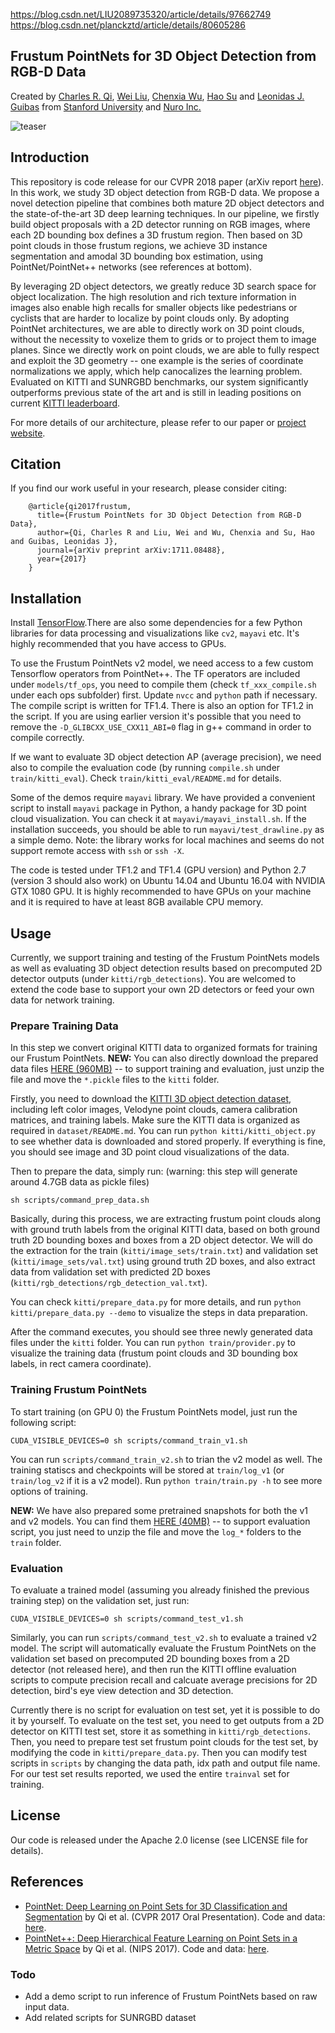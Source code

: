 https://blog.csdn.net/LIU2089735320/article/details/97662749
https://blog.csdn.net/planckztd/article/details/80605286



## Frustum PointNets for 3D Object Detection from RGB-D Data
Created by <a href="http://charlesrqi.com" target="_blank">Charles R. Qi</a>, <a href="http://www.cs.unc.edu/~wliu/" target="_black">Wei Liu</a>, <a href="http://www.cs.cornell.edu/~chenxiawu/" target="_blank">Chenxia Wu</a>, <a href="http://cseweb.ucsd.edu/~haosu/" target="_blank">Hao Su</a> and <a href="http://geometry.stanford.edu/member/guibas/" target="_blank">Leonidas J. Guibas</a> from <a href="http://www.stanford.edu" target="_blank">Stanford University</a> and <a href="http://nuro.ai" target="_blank">Nuro Inc.</a>

![teaser](https://github.com/charlesq34/frustum-pointnets/blob/master/doc/teaser.jpg)

## Introduction
This repository is code release for our CVPR 2018 paper (arXiv report [here](https://arxiv.org/abs/1711.08488)). In this work, we study 3D object detection from RGB-D data. We propose a novel detection pipeline that combines both mature 2D object detectors and the state-of-the-art 3D deep learning techniques. In our pipeline, we firstly build object proposals with a 2D detector running on RGB images, where each 2D bounding box defines a 3D frustum region. Then based on 3D point clouds in those frustum regions, we achieve 3D instance segmentation and amodal 3D bounding box estimation, using PointNet/PointNet++ networks (see references at bottom).

By leveraging 2D object detectors, we greatly reduce 3D search space for object localization. The high resolution and rich texture information in images also enable high recalls for smaller objects like pedestrians or cyclists that are harder to localize by point clouds only. By adopting PointNet architectures, we are able to directly work on 3D point clouds, without the necessity to voxelize them to grids or to project them to image planes. Since we directly work on point clouds, we are able to fully respect and exploit the 3D geometry -- one example is the series of coordinate normalizations we apply, which help canocalizes the learning problem. Evaluated on KITTI and SUNRGBD benchmarks, our system significantly outperforms previous state of the art and is still in leading positions on current <a href="http://www.cvlibs.net/datasets/kitti/eval_object.php?obj_benchmark=3d">KITTI leaderboard</a>.

For more details of our architecture, please refer to our paper or <a href="http://stanford.edu/~rqi/frustum-pointnets" target="_blank">project website</a>.

## Citation
If you find our work useful in your research, please consider citing:

        @article{qi2017frustum,
          title={Frustum PointNets for 3D Object Detection from RGB-D Data},
          author={Qi, Charles R and Liu, Wei and Wu, Chenxia and Su, Hao and Guibas, Leonidas J},
          journal={arXiv preprint arXiv:1711.08488},
          year={2017}
        }

## Installation
Install <a href="https://www.tensorflow.org/install/">TensorFlow</a>.There are also some dependencies for a few Python libraries for data processing and visualizations like `cv2`, `mayavi`  etc. It's highly recommended that you have access to GPUs.

To use the Frustum PointNets v2 model, we need access to a few custom Tensorflow operators from PointNet++. The TF operators are included under `models/tf_ops`, you need to compile them (check `tf_xxx_compile.sh` under each ops subfolder) first. Update `nvcc` and `python` path if necessary. The compile script is written for TF1.4. There is also an option for TF1.2 in the script. If you are using earlier version it's possible that you need to remove the `-D_GLIBCXX_USE_CXX11_ABI=0` flag in g++ command in order to compile correctly.

If we want to evaluate 3D object detection AP (average precision), we need also to compile the evaluation code (by running `compile.sh` under `train/kitti_eval`). Check `train/kitti_eval/README.md` for details.

Some of the demos require `mayavi` library. We have provided a convenient script to install `mayavi` package in Python, a handy package for 3D point cloud visualization. You can check it at `mayavi/mayavi_install.sh`. If the installation succeeds, you should be able to run `mayavi/test_drawline.py` as a simple demo. Note: the library works for local machines and seems do not support remote access with `ssh` or `ssh -X`.

The code is tested under TF1.2 and TF1.4 (GPU version) and Python 2.7 (version 3 should also work) on Ubuntu 14.04 and Ubuntu 16.04 with NVIDIA GTX 1080 GPU. It is highly recommended to have GPUs on your machine and it is required to have at least 8GB available CPU memory.

## Usage

Currently, we support training and testing of the Frustum PointNets models as well as evaluating 3D object detection results based on precomputed 2D detector outputs (under `kitti/rgb_detections`). You are welcomed to extend the code base to support your own 2D detectors or feed your own data for network training.

### Prepare Training Data
In this step we convert original KITTI data to organized formats for training our Frustum PointNets. <b>NEW:</b> You can also directly download the prepared data files <a href="https://shapenet.cs.stanford.edu/media/frustum_data.zip" target="_blank">HERE (960MB)</a> -- to support training and evaluation, just unzip the file and move the `*.pickle` files to the `kitti` folder.

Firstly, you need to download the <a href="http://www.cvlibs.net/datasets/kitti/eval_object.php?obj_benchmark=3d" target="_blank">KITTI 3D object detection dataset</a>, including left color images, Velodyne point clouds, camera calibration matrices, and training labels. Make sure the KITTI data is organized as required in `dataset/README.md`. You can run `python kitti/kitti_object.py` to see whether data is downloaded and stored properly. If everything is fine, you should see image and 3D point cloud visualizations of the data. 

Then to prepare the data, simply run: (warning: this step will generate around 4.7GB data as pickle files)

    sh scripts/command_prep_data.sh

Basically, during this process, we are extracting frustum point clouds along with ground truth labels from the original KITTI data, based on both ground truth 2D bounding boxes and boxes from a 2D object detector. We will do the extraction for the train (`kitti/image_sets/train.txt`) and validation set (`kitti/image_sets/val.txt`) using ground truth 2D boxes, and also extract data from validation set with predicted 2D boxes (`kitti/rgb_detections/rgb_detection_val.txt`).

You can check `kitti/prepare_data.py` for more details, and run `python kitti/prepare_data.py --demo` to visualize the steps in data preparation.

After the command executes, you should see three newly generated data files under the `kitti` folder. You can run `python train/provider.py` to visualize the training data (frustum point clouds and 3D bounding box labels, in rect camera coordinate).

### Training Frustum PointNets

To start training (on GPU 0) the Frustum PointNets model, just run the following script:

    CUDA_VISIBLE_DEVICES=0 sh scripts/command_train_v1.sh

You can run `scripts/command_train_v2.sh` to trian the v2 model as well. The training statiscs and checkpoints will be stored at `train/log_v1` (or `train/log_v2` if it is a v2 model). Run `python train/train.py -h` to see more options of training. 

<b>NEW:</b> We have also prepared some pretrained snapshots for both the v1 and v2 models. You can find them <a href="https://shapenet.cs.stanford.edu/media/frustum_pointnets_snapshots.zip" target="_blank">HERE (40MB)</a> -- to support evaluation script, you just need to unzip the file and move the `log_*` folders to the `train` folder.

### Evaluation
To evaluate a trained model (assuming you already finished the previous training step) on the validation set, just run:

    CUDA_VISIBLE_DEVICES=0 sh scripts/command_test_v1.sh

Similarly, you can run `scripts/command_test_v2.sh` to evaluate a trained v2 model. The script will automatically evaluate the Frustum PointNets on the validation set based on precomputed 2D bounding boxes from a 2D detector (not released here), and then run the KITTI offline evaluation scripts to compute precision recall and calcuate average precisions for 2D detection, bird's eye view detection and 3D detection.

Currently there is no script for evaluation on test set, yet it is possible to do it by yourself. To evaluate on the test set, you need to get outputs from a 2D detector on KITTI test set, store it as something in `kitti/rgb_detections`. Then, you need to prepare test set frustum point clouds for the test set, by modifying the code in `kitti/prepare_data.py`. Then you can modify test scripts in `scripts` by changing the data path, idx path and output file name. For our test set results reported, we used the entire `trainval` set for training.

## License
Our code is released under the Apache 2.0 license (see LICENSE file for details).

## References
* <a href="http://stanford.edu/~rqi/pointnet" target="_blank">PointNet: Deep Learning on Point Sets for 3D Classification and Segmentation</a> by Qi et al. (CVPR 2017 Oral Presentation). Code and data: <a href="https://github.com/charlesq34/pointnet">here</a>.
* <a href="http://stanford.edu/~rqi/pointnet2" target="_black">PointNet++: Deep Hierarchical Feature Learning on Point Sets in a Metric Space</a> by Qi et al. (NIPS 2017). Code and data: <a href="https://github.com/charlesq34/pointnet2">here</a>.

### Todo

- Add a demo script to run inference of Frustum PointNets based on raw input data.
- Add related scripts for SUNRGBD dataset
